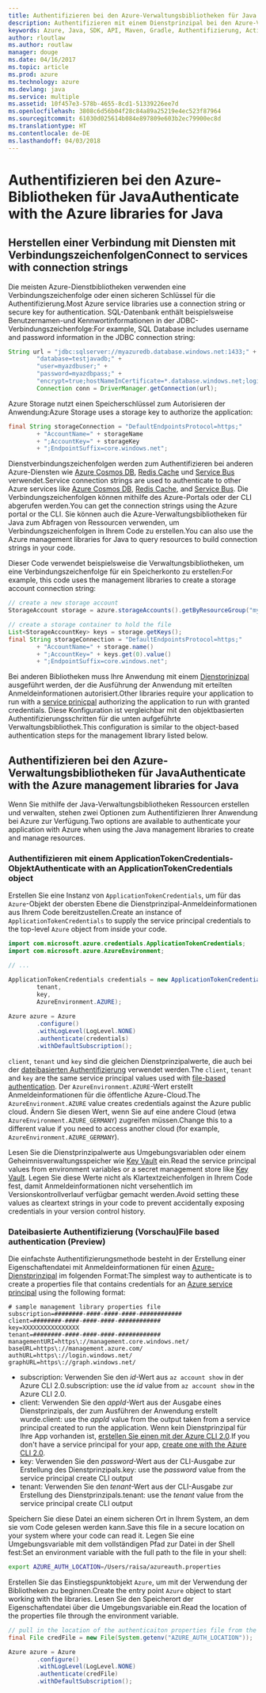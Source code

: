 ```yaml
---
title: Authentifizieren bei den Azure-Verwaltungsbibliotheken für Java
description: Authentifizieren mit einem Dienstprinzipal bei den Azure-Verwaltungsbibliotheken für Java
keywords: Azure, Java, SDK, API, Maven, Gradle, Authentifizierung, Active Directory, Dienstprinzipal
author: rloutlaw
ms.author: routlaw
manager: douge
ms.date: 04/16/2017
ms.topic: article
ms.prod: azure
ms.technology: azure
ms.devlang: java
ms.service: multiple
ms.assetid: 10f457e3-578b-4655-8cd1-51339226ee7d
ms.openlocfilehash: 3808c6d56b04f28c84a89a25219e4ec523f87964
ms.sourcegitcommit: 61030d025614b084e897809e603b2ec79900ec8d
ms.translationtype: HT
ms.contentlocale: de-DE
ms.lasthandoff: 04/03/2018
---
```

# <a name="authenticate-with-the-azure-libraries-for-java"></a><span data-ttu-id="6ee86-104">Authentifizieren bei den Azure-Bibliotheken für Java</span><span class="sxs-lookup"><span data-stu-id="6ee86-104">Authenticate with the Azure libraries for Java</span></span> 

## <a name="connect-to-services-with-connection-strings"></a><span data-ttu-id="6ee86-105">Herstellen einer Verbindung mit Diensten mit Verbindungszeichenfolgen</span><span class="sxs-lookup"><span data-stu-id="6ee86-105">Connect to services with connection strings</span></span>

<span data-ttu-id="6ee86-106">Die meisten Azure-Dienstbibliotheken verwenden eine Verbindungszeichenfolge oder einen sicheren Schlüssel für die Authentifizierung.</span><span class="sxs-lookup"><span data-stu-id="6ee86-106">Most Azure service libraries use a connection string or secure key for authentication.</span></span> <span data-ttu-id="6ee86-107">SQL-Datenbank enthält beispielsweise Benutzernamen-und Kennwortinformationen in der JDBC-Verbindungszeichenfolge:</span><span class="sxs-lookup"><span data-stu-id="6ee86-107">For example, SQL Database includes username and password information in the JDBC connection string:</span></span>

```java
String url = "jdbc:sqlserver://myazuredb.database.windows.net:1433;" + 
        "database=testjavadb;" + 
        "user=myazdbuser;" +
        "password=myazdbpass;" +
        "encrypt=true;hostNameInCertificate=*.database.windows.net;loginTimeout=30;";
        Connection conn = DriverManager.getConnection(url);
```

<span data-ttu-id="6ee86-108">Azure Storage nutzt einen Speicherschlüssel zum Autorisieren der Anwendung:</span><span class="sxs-lookup"><span data-stu-id="6ee86-108">Azure Storage uses a storage key to authorize the application:</span></span>

```java
final String storageConnection = "DefaultEndpointsProtocol=https;"
        + "AccountName=" + storageName 
        + ";AccountKey=" + storageKey
        + ";EndpointSuffix=core.windows.net";
```

<span data-ttu-id="6ee86-109">Dienstverbindungszeichenfolgen werden zum Authentifizieren bei anderen Azure-Diensten wie [Azure Cosmos DB](https://docs.microsoft.com/azure/cosmos-db/sql-api-java-application#UseService), [Redis Cache](https://docs.microsoft.com/azure/redis-cache/cache-java-get-started) und [Service Bus](https://docs.microsoft.com/azure/service-bus-messaging/service-bus-java-how-to-use-queues) verwendet.</span><span class="sxs-lookup"><span data-stu-id="6ee86-109">Service connection strings are used to authenticate to other Azure services like [Azure Cosmos DB](https://docs.microsoft.com/azure/cosmos-db/sql-api-java-application#UseService), [Redis Cache](https://docs.microsoft.com/azure/redis-cache/cache-java-get-started), and [Service Bus](https://docs.microsoft.com/azure/service-bus-messaging/service-bus-java-how-to-use-queues).</span></span> <span data-ttu-id="6ee86-110">Die Verbindungszeichenfolgen können mithilfe des Azure-Portals oder der CLI abgerufen werden.</span><span class="sxs-lookup"><span data-stu-id="6ee86-110">You can get the connection strings using the Azure portal or the CLI.</span></span>  <span data-ttu-id="6ee86-111">Sie können auch die Azure-Verwaltungsbibliotheken für Java zum Abfragen von Ressourcen verwenden, um Verbindungszeichenfolgen in Ihrem Code zu erstellen.</span><span class="sxs-lookup"><span data-stu-id="6ee86-111">You can also use the Azure management libraries for Java to query resources to build connection strings in your code.</span></span> 

<span data-ttu-id="6ee86-112">Dieser Code verwendet beispielsweise die Verwaltungsbibliotheken, um eine Verbindungszeichenfolge für ein Speicherkonto zu erstellen:</span><span class="sxs-lookup"><span data-stu-id="6ee86-112">For example, this code uses the management libraries to create a storage account connection string:</span></span>

```java
// create a new storage account
StorageAccount storage = azure.storageAccounts().getByResourceGroup("myResourceGroup","myStorageAccount");

// create a storage container to hold the file
List<StorageAccountKey> keys = storage.getKeys();
final String storageConnection = "DefaultEndpointsProtocol=https;"
        + "AccountName=" + storage.name()
        + ";AccountKey=" + keys.get(0).value()
        + ";EndpointSuffix=core.windows.net";
```

<span data-ttu-id="6ee86-113">Bei anderen Bibliotheken muss Ihre Anwendung mit einem [Dienstprinizpal](https://docs.microsoft.com/azure/active-directory/develop/active-directory-application-objects) ausgeführt werden, der die Ausführung der Anwendung mit erteilten Anmeldeinformationen autorisiert.</span><span class="sxs-lookup"><span data-stu-id="6ee86-113">Other libraries require your application to run with a [service prinicpal](https://docs.microsoft.com/azure/active-directory/develop/active-directory-application-objects) authorizing the application to run with granted credentials.</span></span> <span data-ttu-id="6ee86-114">Diese Konfiguration ist vergleichbar mit den objektbasierten Authentifizierungsschritten für die unten aufgeführte Verwaltungsbibliothek.</span><span class="sxs-lookup"><span data-stu-id="6ee86-114">This configuration is similar to the object-based authentication steps for the management library listed below.</span></span>

<a name="mgmt-auth"></a>

##  <a name="authenticate-with-the-azure-management-libraries-for-java"></a><span data-ttu-id="6ee86-115">Authentifizieren bei den Azure-Verwaltungsbibliotheken für Java</span><span class="sxs-lookup"><span data-stu-id="6ee86-115">Authenticate with the Azure management libraries for Java</span></span>

<span data-ttu-id="6ee86-116">Wenn Sie mithilfe der Java-Verwaltungsbibliotheken Ressourcen erstellen und verwalten, stehen zwei Optionen zum Authentifizieren Ihrer Anwendung bei Azure zur Verfügung.</span><span class="sxs-lookup"><span data-stu-id="6ee86-116">Two options are available to authenticate your application with Azure when using the Java management libraries to create and manage resources.</span></span>

### <a name="authenticate-with-an-applicationtokencredentials-object"></a><span data-ttu-id="6ee86-117">Authentifizieren mit einem ApplicationTokenCredentials-Objekt</span><span class="sxs-lookup"><span data-stu-id="6ee86-117">Authenticate with an ApplicationTokenCredentials object</span></span>

<span data-ttu-id="6ee86-118">Erstellen Sie eine Instanz von `ApplicationTokenCredentials`, um für das `Azure`-Objekt der obersten Ebene die Dienstprinzipal-Anmeldeinformationen aus Ihrem Code bereitzustellen.</span><span class="sxs-lookup"><span data-stu-id="6ee86-118">Create an instance of `ApplicationTokenCredentials` to supply the service principal credentials to the top-level `Azure` object from inside your code.</span></span>

```java
import com.microsoft.azure.credentials.ApplicationTokenCredentials;
import com.microsoft.azure.AzureEnvironment;

// ...

ApplicationTokenCredentials credentials = new ApplicationTokenCredentials(client, 
        tenant,
        key, 
        AzureEnvironment.AZURE);
        
Azure azure = Azure
        .configure()
        .withLogLevel(LogLevel.NONE)
        .authenticate(credentials)
        .withDefaultSubscription();
```

<span data-ttu-id="6ee86-119">`client`, `tenant` und `key` sind die gleichen Dienstprinzipalwerte, die auch bei der [dateibasierten Authentifizierung](#mgmt-file) verwendet werden.</span><span class="sxs-lookup"><span data-stu-id="6ee86-119">The `client`, `tenant` and `key` are the same service principal values used with [file-based authentication](#mgmt-file).</span></span> <span data-ttu-id="6ee86-120">Der `AzureEnvironment.AZURE`-Wert erstellt Anmeldeinformationen für die öffentliche Azure-Cloud.</span><span class="sxs-lookup"><span data-stu-id="6ee86-120">The `AzureEnvironment.AZURE` value creates credentials against the Azure public cloud.</span></span> <span data-ttu-id="6ee86-121">Ändern Sie diesen Wert, wenn Sie auf eine andere Cloud (etwa `AzureEnvironment.AZURE_GERMANY`) zugreifen müssen.</span><span class="sxs-lookup"><span data-stu-id="6ee86-121">Change this to a different value if you need to access another cloud (for example, `AzureEnvironment.AZURE_GERMANY`).</span></span>  

 <span data-ttu-id="6ee86-122">Lesen Sie die Dienstprinzipalwerte aus Umgebungsvariablen oder einem Geheimnisverwaltungsspeicher wie [Key Vault](/azure/key-vault/key-vault-whatis.md) ein.</span><span class="sxs-lookup"><span data-stu-id="6ee86-122">Read the service principal values from environment variables or a secret management store like [Key Vault](/azure/key-vault/key-vault-whatis.md).</span></span> <span data-ttu-id="6ee86-123">Legen Sie diese Werte nicht als Klartextzeichenfolgen in Ihrem Code fest, damit Anmeldeinformationen nicht versehentlich im Versionskontrollverlauf verfügbar gemacht werden.</span><span class="sxs-lookup"><span data-stu-id="6ee86-123">Avoid setting these values as cleartext strings in your code to prevent accidentally exposing credentials in your version control history.</span></span>   

<a name="mgmt-file"></a>

### <a name="file-based-authentication-preview"></a><span data-ttu-id="6ee86-124">Dateibasierte Authentifizierung (Vorschau)</span><span class="sxs-lookup"><span data-stu-id="6ee86-124">File based authentication (Preview)</span></span>

<span data-ttu-id="6ee86-125">Die einfachste Authentifizierungsmethode besteht in der Erstellung einer Eigenschaftendatei mit Anmeldeinformationen für einen [Azure-Dienstprinzipal](https://docs.microsoft.com/azure/active-directory/develop/active-directory-application-objects) im folgenden Format:</span><span class="sxs-lookup"><span data-stu-id="6ee86-125">The simplest way to authenticate is to create a properties file that contains credentials for an [Azure service principal](https://docs.microsoft.com/azure/active-directory/develop/active-directory-application-objects) using the following format:</span></span>

```text
# sample management library properties file
subscription=########-####-####-####-############
client=########-####-####-####-############
key=XXXXXXXXXXXXXXXX
tenant=########-####-####-####-############
managementURI=https\://management.core.windows.net/
baseURL=https\://management.azure.com/
authURL=https\://login.windows.net/
graphURL=https\://graph.windows.net/
```

- <span data-ttu-id="6ee86-126">subscription: Verwenden Sie den *id*-Wert aus `az account show` in der Azure CLI 2.0.</span><span class="sxs-lookup"><span data-stu-id="6ee86-126">subscription: use the *id* value from `az account show` in the Azure CLI 2.0.</span></span>
- <span data-ttu-id="6ee86-127">client: Verwenden Sie den *appId*-Wert aus der Ausgabe eines Dienstprinzipals, der zum Ausführen der Anwendung erstellt wurde.</span><span class="sxs-lookup"><span data-stu-id="6ee86-127">client: use the *appId* value from the output taken from a service principal created to run the application.</span></span> <span data-ttu-id="6ee86-128">Wenn kein Dienstprinzipal für Ihre App vorhanden ist, [erstellen Sie einen mit der Azure CLI 2.0](https://docs.microsoft.com/cli/azure/create-an-azure-service-principal-azure-cli).</span><span class="sxs-lookup"><span data-stu-id="6ee86-128">If you don't have a service principal for your app, [create one with the Azure CLI 2.0](https://docs.microsoft.com/cli/azure/create-an-azure-service-principal-azure-cli).</span></span>
- <span data-ttu-id="6ee86-129">key: Verwenden Sie den *password*-Wert aus der CLI-Ausgabe zur Erstellung des Dienstprinzipals.</span><span class="sxs-lookup"><span data-stu-id="6ee86-129">key: use the *password* value from the service principal create CLI output</span></span> 
- <span data-ttu-id="6ee86-130">tenant: Verwenden Sie den *tenant*-Wert aus der CLI-Ausgabe zur Erstellung des Dienstprinzipals.</span><span class="sxs-lookup"><span data-stu-id="6ee86-130">tenant: use the *tenant* value from the service principal create CLI output</span></span>

<span data-ttu-id="6ee86-131">Speichern Sie diese Datei an einem sicheren Ort in Ihrem System, an dem sie vom Code gelesen werden kann.</span><span class="sxs-lookup"><span data-stu-id="6ee86-131">Save this file in a secure location on your system where your code can read it.</span></span> <span data-ttu-id="6ee86-132">Legen Sie eine Umgebungsvariable mit dem vollständigen Pfad zur Datei in der Shell fest:</span><span class="sxs-lookup"><span data-stu-id="6ee86-132">Set an environment variable with the full path to the file in your shell:</span></span>

```bash
export AZURE_AUTH_LOCATION=/Users/raisa/azureauth.properties
```

<span data-ttu-id="6ee86-133">Erstellen Sie das Einstiegspunktobjekt `Azure`, um mit der Verwendung der Bibliotheken zu beginnen.</span><span class="sxs-lookup"><span data-stu-id="6ee86-133">Create the entry point `Azure` object to start working with the libraries.</span></span> <span data-ttu-id="6ee86-134">Lesen Sie den Speicherort der Eigenschaftendatei über die Umgebungsvariable ein.</span><span class="sxs-lookup"><span data-stu-id="6ee86-134">Read the location of the properties file through the environment variable.</span></span>

```java
// pull in the location of the authenticaiton properties file from the environment 
final File credFile = new File(System.getenv("AZURE_AUTH_LOCATION"));

Azure azure = Azure
        .configure()
        .withLogLevel(LogLevel.NONE)
        .authenticate(credFile)
        .withDefaultSubscription();
```



